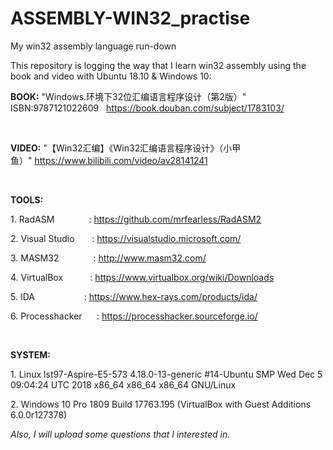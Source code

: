 # ASSEMBLY-WIN32_practise
My win32 assembly language run-down 

<p>This repository is logging the way that I learn win32 assembly using the book and video with Ubuntu 18.10 &amp; Windows 10:</p>
<p><strong>BOOK:</strong> "Windows.环境下32位汇编语言程序设计（第2版）" ISBN:9787121022609&nbsp; &nbsp;<a href="https://book.douban.com/subject/1783103/" rel="nofollow">https://book.douban.com/subject/1783103/</a></p>
<p>&nbsp;</p>
<p><strong>VIDEO:</strong> "【Win32汇编】《Win32汇编语言程序设计》（小甲鱼）"&nbsp;<a href="https://www.bilibili.com/video/av28141241">https://www.bilibili.com/video/av28141241</a></p>
<p>&nbsp;</p>
<p><strong>TOOLS:</strong></p>
<p>1. RadASM&nbsp;&nbsp;&nbsp;&nbsp;&nbsp;&nbsp;&nbsp;&nbsp;&nbsp;&nbsp;&nbsp;&nbsp;&nbsp; : <a href="https://github.com/mrfearless/RadASM2">https://github.com/mrfearless/RadASM2</a></p>
<p>2. Visual Studio&nbsp;&nbsp;&nbsp;&nbsp;&nbsp;&nbsp; : <a href="https://visualstudio.microsoft.com/">https://visualstudio.microsoft.com/</a></p>
<p>3. MASM32&nbsp;&nbsp;&nbsp;&nbsp;&nbsp;&nbsp;&nbsp;&nbsp;&nbsp;&nbsp;&nbsp; &nbsp; : <a href="http://www.masm32.com/">http://www.masm32.com/</a></p>
<p>4. VirtualBox&nbsp;&nbsp;&nbsp;&nbsp;&nbsp;&nbsp;&nbsp;&nbsp;&nbsp;&nbsp; : <a href="https://www.virtualbox.org/wiki/Downloads">https://www.virtualbox.org/wiki/Downloads</a></p>
<p>5. IDA&nbsp;&nbsp;&nbsp;&nbsp;&nbsp;&nbsp;&nbsp;&nbsp;&nbsp;&nbsp;&nbsp;&nbsp;&nbsp;&nbsp;&nbsp;&nbsp;&nbsp;&nbsp;&nbsp; : <a href="https://www.hex-rays.com/products/ida/">https://www.hex-rays.com/products/ida/</a></p>
<p>6. Processhacker&nbsp;&nbsp;&nbsp;&nbsp;&nbsp; : <a href="https://processhacker.sourceforge.io/">https://processhacker.sourceforge.io/</a></p>
<p>&nbsp;</p>
<p><strong>SYSTEM:</strong></p>
<p>1. Linux lst97-Aspire-E5-573 4.18.0-13-generic #14-Ubuntu SMP Wed Dec 5 09:04:24 UTC 2018 x86_64 x86_64 x86_64 GNU/Linux</p>
<p>2. Windows 10 Pro 1809 Build 17763.195 (VirtualBox with Guest Additions 6.0.0r127378)<strong><br /></strong></p>
<p><em>Also, I will upload some questions that I interested in.</em></p>
